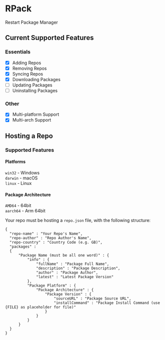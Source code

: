 # RPack
Restart Package Manager

## Current Supported Features
### Essentials
- [X] Adding Repos
- [X] Removing Repos
- [X] Syncing Repos
- [X] Downloading Packages
- [ ] Updating Packages
- [ ] Uninstalling Packages

### Other
- [X] Multi-platform Support
- [X] Multi-arch Support

## Hosting a Repo
### Supported Features
#### Platforms
`win32` - Windows\
`darwin` - macOS\
`linux` - Linux
#### Package Architecture
`AMD64` - 64bit\
`aarch64` - Arm 64bit

Your repo must be hosting a `repo.json` file, with the following structure:
```
{
  "repo-name" : "Your Repo's Name",
  "repo-author" : "Repo Author's Name",
  "repo-country" : "Country Code (e.g. GB)",
  "packages" :
  {
      "Package Name (must be all one word)" : {
          "info" : {
              "fullName" : "Package Full Name",
              "description" : "Package Description",
              "author" : "Package Author",
              "latest" : "Latest Package Version"
          },
          "Package Platform" : {
              "Package Architecture" : {
                  "Package Version" : {
                      "sourceURL" : "Package Source URL",
                      "installCommand" : "Package Install Command (use {FILE} as placeholder for file)"
                  }
              }
          }
      }
  }
}
```
